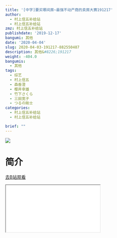 ```yaml
---
title: '[中字]要买哪间房~最强不动产商的卖房大赛191217'
author:
  - 村上信五补给站
  - 村上信五补给站
zmz: 村上信五补给站
publishdate: '2019-12-17'
bangumi: 其他
date: '2020-04-04'
slug: 2020-04-03-191217-882550487
description: 其他&#8226;191217
weight: -404.0
bangumis:
  - 其他
tags:
  - 综艺
  - 村上信五
  - 森香澄
  - 樱井幸雄
  - 竹下さくら
  - 三田宽子
  - つるの剛士
categories:
  - 村上信五补给站
  - 村上信五补给站

brief: ""
---
```

![](https://raw.githubusercontent.com/tcgriffith/owaraisite/master/static/tmpimg/b688a76d2f47b95b398ac9f8cf21a31c166a5e8a.jpg.480.jpg)
# 简介  
  

[去B站观看](https://www.bilibili.com/video/av882550487/)
<div class ="resp-container"><iframe class="testiframe" src="//player.bilibili.com/player.html?aid=882550487"", scrolling="no", allowfullscreen="true" > </iframe></div> 
